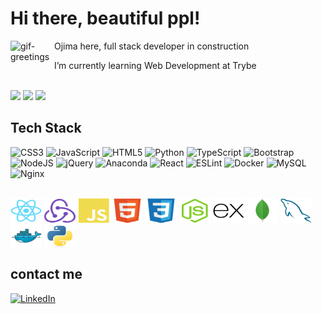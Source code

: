 
# Hi there, beautiful ppl!

<img style="border: 10px" align="left" src="https://pa1.narvii.com/7199/1d27025c916a4ac42c9b1a0095177cbe11fa8692r1-200-200_128.gif" alt="gif-greetings" width="70px" />

 Ojima here, full stack developer in construction
 
 I’m currently learning Web Development at Trybe <br/> <br/>

<div>
  <img src="https://github-readme-stats.vercel.app/api?username=ojimaluis&theme=merko&hide_border=true&include_all_commits=false&count_private=true" width="398px" />
  <img src="https://github-readme-streak-stats.herokuapp.com/?user=ojimaluis&theme=merko&hide_border=true" width="398px" />
  <img src="https://github-trophies.vercel.app/?username=ojimaluis&theme=radical&no-frame=true&no-bg=true&margin-w=4" width="800px"/>
</div> 


## Tech Stack
![CSS3](https://img.shields.io/badge/css3-%231572B6.svg?style=flat&logo=css3&logoColor=white) ![JavaScript](https://img.shields.io/badge/javascript-%23323330.svg?style=flat&logo=javascript&logoColor=%23F7DF1E) ![HTML5](https://img.shields.io/badge/html5-%23E34F26.svg?style=flat&logo=html5&logoColor=white) ![Python](https://img.shields.io/badge/python-3670A0?style=flat&logo=python&logoColor=ffdd54) ![TypeScript](https://img.shields.io/badge/typescript-%23007ACC.svg?style=flat&logo=typescript&logoColor=white) ![Bootstrap](https://img.shields.io/badge/bootstrap-%23563D7C.svg?style=flat&logo=bootstrap&logoColor=white) ![NodeJS](https://img.shields.io/badge/node.js-6DA55F?style=flat&logo=node.js&logoColor=white) ![jQuery](https://img.shields.io/badge/jquery-%230769AD.svg?style=flat&logo=jquery&logoColor=white) ![Anaconda](https://img.shields.io/badge/Anaconda-%2344A833.svg?style=flat&logo=anaconda&logoColor=white) ![React](https://img.shields.io/badge/react-%2320232a.svg?style=flat&logo=react&logoColor=%2361DAFB) ![ESLint](https://img.shields.io/badge/ESLint-4B3263?style=flat&logo=eslint&logoColor=white) ![Docker](https://img.shields.io/badge/docker-%230db7ed.svg?style=flat&logo=docker&logoColor=white) ![MySQL](https://img.shields.io/badge/mysql-%2300f.svg?style=flat&logo=mysql&logoColor=white) ![Nginx](https://img.shields.io/badge/nginx-%23009639.svg?style=flat&logo=nginx&logoColor=white)

<div style="display: inline_block"><br>
  <img align="center" alt="ojima-react" height="40" width="50" src="https://raw.githubusercontent.com/devicons/devicon/master/icons/react/react-original.svg" title="React">
  <img align="center" alt="ojima-redux" height="40" width="50" src="https://raw.githubusercontent.com/devicons/devicon/master/icons/redux/redux-original.svg" title="Redux">
  <img align="center" alt="ojima-js" height="40" width="50" src="https://raw.githubusercontent.com/devicons/devicon/master/icons/javascript/javascript-plain.svg" title="JavaScript">
  <img align="center" alt="ojima-HTML" height="40" width="50" src="https://raw.githubusercontent.com/devicons/devicon/master/icons/html5/html5-original.svg" title="HTML">
  <img align="center" alt="ojima-CSS" height="40" width="50" src="https://raw.githubusercontent.com/devicons/devicon/master/icons/css3/css3-original.svg" title="CSS">
  <img align="center" alt="ojima-node" height="40" width="50" src="https://raw.githubusercontent.com/devicons/devicon/master/icons/nodejs/nodejs-original.svg" title="NodeJs">
  <img align="center" alt="ojima-express" height="40" width="50" src="https://raw.githubusercontent.com/devicons/devicon/master/icons/express/express-original.svg" title="ExpressJs">
  <img align="center" alt="ojima-mongodb" height="40" width="50" src="https://raw.githubusercontent.com/devicons/devicon/master/icons/mongodb/mongodb-original.svg" title="MongoDB">
  <img align="center" alt="ojima-mysql" height="40" width="50" src="https://raw.githubusercontent.com/devicons/devicon/master/icons/mysql/mysql-original.svg" title="MySQL">
  <img align="center" alt="ojima-docker" height="40" width="50" src="https://raw.githubusercontent.com/devicons/devicon/master/icons/docker/docker-original.svg" title="Docker">  
  <img align="center" alt="ojima-python" height="40" width="50" src="https://raw.githubusercontent.com/devicons/devicon/master/icons/python/python-original.svg" title="Python">  
</div>

## contact me
[![LinkedIn](https://img.shields.io/badge/LinkedIn-%230077B5.svg?logo=linkedin&logoColor=white)](https://linkedin.com/in/ojima) 

